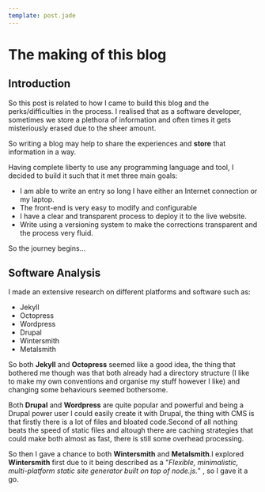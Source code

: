 ```yaml
---
template: post.jade
---
```

The making of this blog
===============

Introduction
------------------------

So this post is related to how I came to build this blog and the perks/difficulties in the process.
I realised that as a software developer, sometimes we store a plethora of information and often times it gets misteriously erased due to the sheer amount.

So writing a blog may help to share the experiences and **store** that information in a way.

Having complete liberty to use any programming language and tool, I decided to build it such that it met three main goals:

- I am able to write an entry so long I have either an Internet connection or my laptop.
- The front-end is very easy to modify and configurable
- I have a clear and transparent process to deploy it to the live website.
- Write using a versioning system to make the corrections transparent and the process very fluid.

So the journey begins...

Software Analysis
------------------------------

I made an extensive research on different platforms and software such as:

- Jekyll
- Octopress
- Wordpress
- Drupal
- Wintersmith
- Metalsmith

So both **Jekyll** and **Octopress** seemed like a good idea, the thing that bothered me though was that both already had a directory structure (I like to make my own conventions and organise my stuff however I like) and changing some behaviours seemed bothersome.

Both **Drupal** and **Wordpress** are quite popular and powerful and being a Drupal power user I could easily create it with Drupal, the thing with CMS is that firstly there is a lot of files and bloated code.Second of all nothing beats the speed of static files and altough there are caching strategies that could make both almost as fast, there is still some overhead processing.

So then I gave a chance to both **Wintersmith** and **Metalsmith**.I explored **Wintersmith** first due to it being described as a "*Flexible, minimalistic, multi-platform static site generator built on top of node.js.*" , so I gave it a go.


